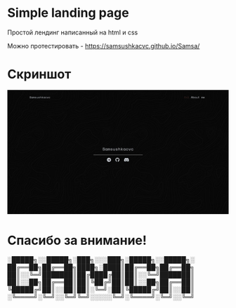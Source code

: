 # Simple landing page
Простой лендинг написанный на html и css

Можно протестировать - https://samsushkacvc.github.io/Samsa/

# Скриншот
![Alt text](/screenshot.png?raw=true "Скриншот лендинга")

# Спасибо за внимание!
░█████╗░░█████╗░███╗░░░███╗░█████╗░░█████╗░
██╔══██╗██╔══██╗████╗░████║██╔══██╗██╔══██╗
██║░░╚═╝███████║██╔████╔██║██║░░╚═╝███████║
██║░░██╗██╔══██║██║╚██╔╝██║██║░░██╗██╔══██║
╚█████╔╝██║░░██║██║░╚═╝░██║╚█████╔╝██║░░██║
░╚════╝░╚═╝░░╚═╝╚═╝░░░░░╚═╝░╚════╝░╚═╝░░╚═╝
